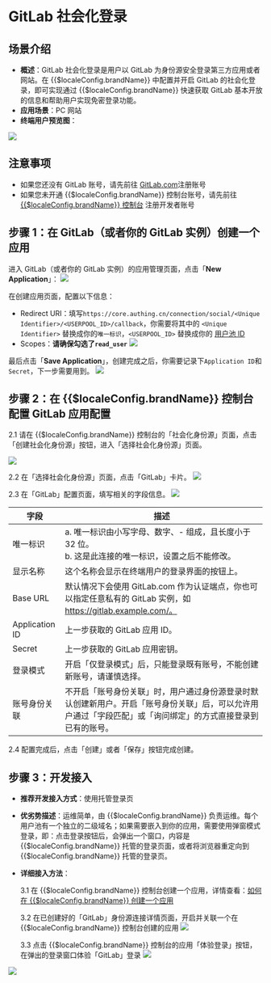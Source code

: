 # GitLab 社会化登录

<LastUpdated />

## 场景介绍

- **概述**：GitLab 社会化登录是用户以 GitLab 为身份源安全登录第三方应用或者网站。在 {{$localeConfig.brandName}} 中配置并开启 GitLab 的社会化登录，即可实现通过 {{$localeConfig.brandName}} 快速获取 GitLab 基本开放的信息和帮助用户实现免密登录功能。
- **应用场景**：PC 网站
- **终端用户预览图**：

![](./images/login.jpg)

## 注意事项

- 如果您还没有 GitLab 账号，请先前往 [GitLab.com](https://gitlab.com/users/sign_up/)注册账号
- 如果您未开通 {{$localeConfig.brandName}} 控制台账号，请先前往 [{{$localeConfig.brandName}} 控制台](https://authing.cn/) 注册开发者账号

## 步骤 1：在 GitLab（或者你的 GitLab 实例）创建一个应用

进入 GitLab（或者你的 GitLab 实例）的应用管理页面，点击「**New Application**」：
![](https://cdn.authing.cn/img/20210407155621.png)

在创建应用页面，配置以下信息：

- Redirect URI：填写`https://core.authing.cn/connection/social/<Unique Identifier>/<USERPOOL_ID>/callback`，你需要将其中的 `<Unique Identifier>` 替换成你的`唯一标识`，`<USERPOOL_ID>` 替换成你的 [用户池 ID](/guides/faqs/get-userpool-id-and-secret.md)
- Scopes：**请确保勾选了`read_user`**
![](./images/step1-2.jpg)

最后点击「**Save Application**」，创建完成之后，你需要记录下`Application ID`和`Secret`，下一步需要用到。
![](https://cdn.authing.cn/img/20210407160341.png)

## 步骤 2：在 {{$localeConfig.brandName}} 控制台配置 GitLab 应用配置

2.1 请在 {{$localeConfig.brandName}} 控制台的「社会化身份源」页面，点击「创建社会化身份源」按钮，进入「选择社会化身份源」页面。

![](~@imagesZhCn/guides/connections/create-social-idp.jpg)

2.2 在「选择社会化身份源」页面，点击「GitLab」卡片。
![](./images/add-app-1.jpg)

2.3 在「GitLab」配置页面，填写相关的字段信息。
![](./images/add-app-2.jpg)

| 字段           | 描述                                                                                                                                                         |
| -------------- | ------------------------------------------------------------------------------------------------------------------------------------------------------------ |
| 唯一标识       | a. 唯一标识由小写字母、数字、- 组成，且长度小于 32 位。<br />b. 这是此连接的唯一标识，设置之后不能修改。                                                     |
| 显示名称       | 这个名称会显示在终端用户的登录界面的按钮上。                                                                                                                 |
| Base URL       | 默认情况下会使用 GitLab.com 作为认证端点，你也可以指定任意私有的 GitLab 实例，如 https://gitlab.example.com/。                                               |
| Application ID | 上一步获取的 GitLab 应用 ID。                                                                                                                                |
| Secret         | 上一步获取的 GitLab 应用密钥。                                                                                                                               |
| 登录模式       | 开启「仅登录模式」后，只能登录既有账号，不能创建新账号，请谨慎选择。                                                                                         |
| 账号身份关联   | 不开启「账号身份关联」时，用户通过身份源登录时默认创建新用户。开启「账号身份关联」后，可以允许用户通过「字段匹配」或「询问绑定」的方式直接登录到已有的账号。 |

2.4 配置完成后，点击「创建」或者「保存」按钮完成创建。


## 步骤 3：开发接入

- **推荐开发接入方式**：使用托管登录页
- **优劣势描述**：运维简单，由 {{$localeConfig.brandName}} 负责运维。每个用户池有一个独立的二级域名；如果需要嵌入到你的应用，需要使用弹窗模式登录，即：点击登录按钮后，会弹出一个窗口，内容是 {{$localeConfig.brandName}} 托管的登录页面，或者将浏览器重定向到 {{$localeConfig.brandName}} 托管的登录页。
- **详细接入方法**：

  3.1 在 {{$localeConfig.brandName}} 控制台创建一个应用，详情查看：[如何在 {{$localeConfig.brandName}} 创建一个应用](/guides/app/create-app.md)

  3.2 在已创建好的「GitLab」身份源连接详情页面，开启并关联一个在 {{$localeConfig.brandName}} 控制台创建的应用
  ![](./images/step3.2.jpg)

  3.3 点击 {{$localeConfig.brandName}} 控制台的应用「体验登录」按钮，在弹出的登录窗口体验「GitLab」登录
  ![](./images/step3.3-1.jpg)

![](./images/step3.3-2.jpg)

